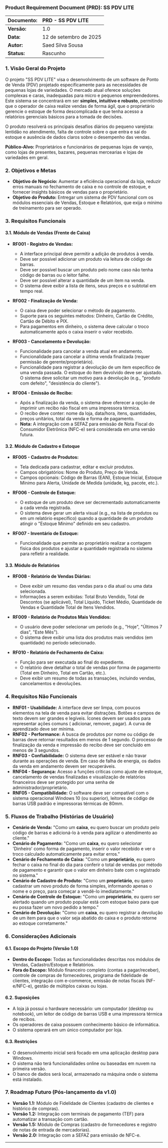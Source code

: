 ### **Product Requirement Document (PRD): SS PDV LITE**

| **Documento:** | PRD - SS PDV LITE      |
|:---------------|:-----------------------|
| **Versão:**    | 1.0                    |
| **Data:**      | 12 de setembro de 2025 |
| **Autor:**     | Saed Silva Sousa       |
| **Status:**    | Rascunho               |

### 1. Visão Geral do Projeto

O projeto "SS PDV LITE" visa o desenvolvimento de um software de Ponto de Venda (PDV) projetado especificamente para as
necessidades de pequenas lojas de variedades. O mercado atual oferece soluções complexas e caras, inadequadas para micro
e pequenos empreendedores. Este sistema se concentrará em ser **simples, intuitivo e robusto**, permitindo que o
operador de caixa realize vendas de forma ágil, que o proprietário gerencie o estoque de forma descomplicada e que tenha
acesso a relatórios gerenciais básicos para a tomada de decisões.

O produto resolverá os principais desafios diários do pequeno varejista: lentidão no atendimento, falta de controle
sobre o que entra e sai do estoque e ausência de dados claros sobre o desempenho das vendas.

**Público-Alvo:** Proprietários e funcionários de pequenas lojas de varejo, como lojas de presentes, bazares, pequenas
mercearias e lojas de variedades em geral.

### 2. Objetivos e Metas

* **Objetivo de Negócio:** Aumentar a eficiência operacional da loja, reduzir erros manuais no fechamento de caixa e no
  controle de estoque, e fornecer insights básicos de vendas para o proprietário.
* **Objetivo do Produto:** Entregar um sistema de PDV funcional com os módulos essenciais de Vendas, Estoque e
  Relatórios, que exija o mínimo de treinamento para ser operado.

### 3. Requisitos Funcionais

#### 3.1. Módulo de Vendas (Frente de Caixa)

* **RF001 - Registro de Vendas:**
    * A interface principal deve permitir a adição de produtos à venda.
    * Deve ser possível adicionar um produto via leitura de código de barras.
    * Deve ser possível buscar um produto pelo nome caso não tenha código de barras ou o leitor falhe.
    * Deve ser possível alterar a quantidade de um item na venda.
    * O sistema deve exibir a lista de itens, seus preços e o subtotal em tempo real.

* **RF002 - Finalização de Venda:**
    * O caixa deve poder selecionar o método de pagamento.
    * Suporte para os seguintes métodos: Dinheiro, Cartão de Crédito, Cartão de Débito e PIX.
    * Para pagamentos em dinheiro, o sistema deve calcular o troco automaticamente após o caixa inserir o valor
      recebido.

* **RF003 - Cancelamento e Devolução:**
    * Funcionalidade para cancelar a venda atual em andamento.
    * Funcionalidade para cancelar a última venda finalizada (requer permissão de gerente/proprietário).
    * Funcionalidade para registrar a devolução de um item específico de uma venda passada. O estoque do item devolvido
      deve ser ajustado. O sistema deve solicitar um motivo para a devolução (e.g., "produto com defeito", "desistência
      do cliente").

* **RF004 - Emissão de Recibo:**
    * Após a finalização da venda, o sistema deve oferecer a opção de imprimir um recibo não fiscal em uma impressora
      térmica.
    * O recibo deve conter: nome da loja, data/hora, itens, quantidades, preços unitários, total da venda e forma de
      pagamento.
    * **Nota:** A integração com a SEFAZ para emissão de Nota Fiscal do Consumidor Eletrônica (NFC-e) será considerada
      em uma versão futura.

#### 3.2. Módulo de Cadastro e Estoque

* **RF005 - Cadastro de Produtos:**
    * Tela dedicada para cadastrar, editar e excluir produtos.
    * Campos obrigatórios: Nome do Produto, Preço de Venda.
    * Campos opcionais: Código de Barras (EAN), Estoque Inicial, Estoque Mínimo para Alerta, Unidade de Medida (unidade,
      kg, pacote, etc.).

* **RF006 - Controle de Estoque:**
    * O estoque de um produto deve ser decrementado automaticamente a cada venda registrada.
    * O sistema deve gerar um alerta visual (e.g., na lista de produtos ou em um relatório específico) quando a
      quantidade de um produto atingir o "Estoque Mínimo" definido em seu cadastro.

* **RF007 - Inventário de Estoque:**
    * Funcionalidade que permite ao proprietário realizar a contagem física dos produtos e ajustar a quantidade
      registrada no sistema para refletir a realidade.

#### 3.3. Módulo de Relatórios

* **RF008 - Relatório de Vendas Diárias:**
    * Deve exibir um resumo das vendas para o dia atual ou uma data selecionada.
    * Informações a serem exibidas: Total Bruto Vendido, Total de Descontos (se aplicável), Total Líquido, Ticket Médio,
      Quantidade de Vendas e Quantidade Total de Itens Vendidos.

* **RF009 - Relatório de Produtos Mais Vendidos:**
    * O usuário deve poder selecionar um período (e.g., "Hoje", "Últimos 7 dias", "Este Mês").
    * O sistema deve exibir uma lista dos produtos mais vendidos (em quantidade) no período selecionado.

* **RF010 - Relatório de Fechamento de Caixa:**
    * Função para ser executada ao final do expediente.
    * O relatório deve detalhar o total de vendas por forma de pagamento (Total em Dinheiro, Total em Cartão, etc.).
    * Deve exibir um resumo de todas as transações, incluindo vendas, cancelamentos e devoluções.

### 4. Requisitos Não Funcionais

* **RNF01 - Usabilidade:** A interface deve ser limpa, com poucos elementos na tela de venda para evitar distrações.
  Botões e campos de texto devem ser grandes e legíveis. Ícones devem ser usados para representar ações comuns (
  adicionar, remover, pagar). A curva de aprendizado deve ser mínima.
* **RNF02 - Performance:** A busca de produtos por nome ou código de barras deve retornar resultados em menos de 1
  segundo. O processo de finalização da venda e impressão do recibo deve ser concluído em menos de 3 segundos.
* **RNF03 - Confiabilidade:** O sistema deve ser estável e não travar durante as operações de venda. Em caso de falha de
  energia, os dados da venda em andamento devem ser recuperáveis.
* **RNF04 - Segurança:** Acesso a funções críticas como ajuste de estoque, cancelamento de vendas finalizadas e
  visualização de relatórios financeiros deve ser protegido por uma senha de administrador/proprietário.
* **RNF05 - Compatibilidade:** O software deve ser compatível com o sistema operacional Windows 10 (ou superior),
  leitores de código de barras USB padrão e impressoras térmicas de 80mm.

### 5. Fluxos de Trabalho (Histórias de Usuário)

* **Cenário de Venda:** "Como um **caixa**, eu quero buscar um produto pelo código de barras e adicioná-lo à venda para
  agilizar o atendimento ao cliente."
* **Cenário de Pagamento:** "Como um **caixa**, eu quero selecionar 'Dinheiro' como forma de pagamento, inserir o valor
  recebido e ver o troco calculado automaticamente para evitar erros."
* **Cenário de Fechamento de Caixa:** "Como um **proprietário**, eu quero fechar o caixa no final do dia para conferir o
  total de vendas por método de pagamento e garantir que o valor em dinheiro bate com o registrado no sistema."
* **Cenário de Cadastro de Produto:** "Como um **proprietário**, eu quero cadastrar um novo produto de forma simples,
  informando apenas o nome e o preço, para começar a vendê-lo imediatamente."
* **Cenário de Controle de Estoque:** "Como um **proprietário**, eu quero ser alertado quando um produto popular está
  com estoque baixo para que eu possa fazer um novo pedido a tempo."
* **Cenário de Devolução:** "Como um **caixa**, eu quero registrar a devolução de um item para que o valor seja abatido
  do caixa e o produto retorne ao estoque corretamente."

### 6. Considerações Adicionais

#### 6.1. Escopo do Projeto (Versão 1.0)

* **Dentro do Escopo:** Todas as funcionalidades descritas nos módulos de Vendas, Cadastro/Estoque e Relatórios.
* **Fora do Escopo:** Módulo financeiro completo (contas a pagar/receber), controle de compras de fornecedores, programa
  de fidelidade de clientes, integração com e-commerce, emissão de notas fiscais (NF-e/NFC-e), gestão de múltiplos
  caixas ou lojas.

#### 6.2. Suposições

* A loja já possui o hardware necessário: um computador (desktop ou notebook), um leitor de código de barras USB e uma
  impressora térmica de recibos.
* Os operadores de caixa possuem conhecimento básico de informática.
* O sistema operará em um único computador por loja.

#### 6.3. Restrições

* O desenvolvimento inicial será focado em uma aplicação desktop para Windows.
* O sistema não terá funcionalidades online ou baseadas em nuvem na primeira versão.
* O banco de dados será local, armazenado na máquina onde o sistema está instalado.

### 7. Roadmap Futuro (Pós-lançamento da v1.0)

* **Versão 1.1:** Módulo de Fidelidade de Clientes (cadastro de clientes e histórico de compras).
* **Versão 1.2:** Integração com terminais de pagamento (TEF) para automatizar a transação com cartão.
* **Versão 1.5:** Módulo de Compras (cadastro de fornecedores e registro de notas de entrada de mercadorias).
* **Versão 2.0:** Integração com a SEFAZ para emissão de NFC-e.

---